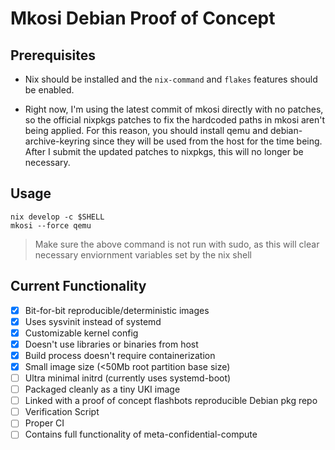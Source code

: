 Mkosi Debian Proof of Concept
=============================


Prerequisites
-------------

- Nix should be installed and the `nix-command` and `flakes` features should be enabled.

- Right now, I'm using the latest commit of mkosi directly with no patches, so the official nixpkgs patches to fix the hardcoded paths in mkosi aren't being applied. For this reason, you should install qemu and debian-archive-keyring since they will be used from the host for the time being. After I submit the updated patches to nixpkgs, this will no longer be necessary.

Usage
-----

```shell
nix develop -c $SHELL
mkosi --force qemu
```

> Make sure the above command is not run with sudo, as this will clear necessary enviornment variables set by the nix shell

Current Functionality
---------------------

- [x] Bit-for-bit reproducible/deterministic images
- [x] Uses sysvinit instead of systemd
- [x] Customizable kernel config
- [x] Doesn't use libraries or binaries from host
- [x] Build process doesn't require containerization
- [x] Small image size (<50Mb root partition base size)
- [ ] Ultra minimal initrd (currently uses systemd-boot)
- [ ] Packaged cleanly as a tiny UKI image
- [ ] Linked with a proof of concept flashbots reproducible Debian pkg repo
- [ ] Verification Script
- [ ] Proper CI
- [ ] Contains full functionality of meta-confidential-compute

